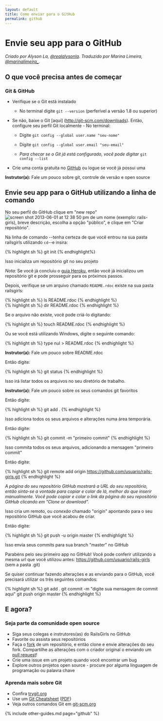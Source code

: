 ```yaml
---
layout: default
title: Como enviar para o GitHub
permalink: github
---
```


# Envie seu app para o GitHub

*Criado por Alyson La, [@realalysonla](https://www.twitter.com/realalysonla)*.
*Traduzido por Marina Limeira, [@marinalimeira_](https://www.twitter.com/marinalimeira_)*.

## O que você precisa antes de começar

### Git & GitHub

* Verifique se o Git está instalado
  * No terminal digite `git --version` (perferível a versão 1.8 ou superior)

* Se não, baixe o Git [aqui] (http://git-scm.com/downloads).
	Então, configure seu perfil Git localmente - No terminal:
	* Digite `git config --global user.name "seu-nome"`
	* Digite `git config --global user.email "seu-email"`

	* _Para checar se o Git já está configurado, você pode digitar_ `git config --list`

* Crie uma conta gratuita no [GitHub](https://github.com) ou logue se você já possui uma

**Instrutor(a):** Fale um pouco sobre git, controle de versão e open source

## Envie seu app para o GitHub utilizando a linha de comando

No seu perfil do GitHub clique em "new repo"  ![screen shot 2013-06-01 at 12 38 50 pm](https://f.cloud.github.com/assets/2623954/595307/eb70c6cc-caf2-11e2-9d2d-60deb31ac049.png) de um nome (exemplo: rails-girls), breve descrição, escolha a opção "público", e clique em "Criar repositório".

Na linha de comando --tenha certeza de que você entrou na sua pasta railsgirls utilizando `cd`--e insira:

{% highlight sh %}
git init
{% endhighlight%}

Isso inicializa um repositório git no seu projeto

*Nota:* Se você já concluiu o [guia Heroku](/heroku), então você já inicializou um repositório git e pode prosseguir para os próximos passos.

Depois, verifique se um arquivo chamado `README.rdoc` existe na sua pasta railsgirls:

<div class="os-specific">
  <div class="nix">
{% highlight sh %}
ls README.rdoc
{% endhighlight %}
  </div>
  <div class="win">
{% highlight sh %}
dir README.rdoc
{% endhighlight %}
  </div>
</div>

Se o arquivo não existe, você pode criá-lo digitando:

{% highlight sh %}
touch README.rdoc
{% endhighlight %}

Ou se você está utilizando Windows, digite o seguinte comando:

{% highlight sh %}
type nul > README.rdoc
{% endhighlight %}

**Instrutor(a):** Fale um pouco sobre README.rdoc

Então digite:

{% highlight sh %}
git status
{% endhighlight %}

Isso irá listar todos os arquivos no seu diretório de trabalho.

**Instrutor(a):** Fale um pouco sobre os seus comandos git favoritos

Então digite:

{% highlight sh %}
git add .
{% endhighlight %}

Isso adiciona todos os seus arquivos e alterações numa área temporária.

Então digite:

{% highlight sh %}
git commit -m "primeiro commit"
{% endhighlight %}

Isso commita todos os seus arquivos, adicionando a mensagem "primeiro commit"

Então digite:

{% highlight sh %}
git remote add origin https://github.com/usuario/rails-girls.git
{% endhighlight %}

_A página do seu repositório GitHub mostrará a URL do seu repositório, então sinta-se a vontade para copiar e colar de lá, melhor do que inserir manualmente. Você pode copiar e colar o link da página do seu repositório GitHub clicando em "Clone or download"._

Isso cria um remoto, ou _conexão_ chamado "origin" apontando para o seu repositório GitHub que você acabou de criar.

Então digite:

{% highlight sh %}
git push -u origin master
{% endhighlight %}

Isso envia seus commits para sua branch "master" no GitHub

Parabéns pelo seu primeiro app no GitHub! Você pode conferir utilizando a mesma url que você utilizou antes: https://github.com/usuario/rails-girls (sem a pasta .git)

Se quiser continuar fazendo alterações e as enviando para o GitHub, você precisará utilizar os três seguintes comandos:

{% highlight sh %}
git add .
git commit -m "digite sua mensagem de commit aqui"
git push origin master
{% endhighlight %}

## E agora?

### Seja parte da comunidade open source

 * Siga seus colegas e instrutores(as) do RailsGirls no GitHub
 * Favorite ou assista seus repositórios
 * Faça o [fork](https://help.github.com/articles/fork-a-repo) de um repositório, e então clone e envie alterações do seu fork. Compartilhe as alterações com o criador original o enviando um [pull request](https://help.github.com/articles/using-pull-requests)!
 * Crie uma issue em um projeto quando você encontrar um bug
 * Explore outros projetos open source - procure por alguma linguagem de programação ou palavra chave

### Aprenda mais sobre Git

 * Confira [trygit.org](http://try.github.io/)
 * Use um [Git Cheatsheet](https://github.github.com/training-kit/downloads/pt_BR/github-git-cheat-sheet/) ([PDF](https://github.github.com/training-kit/downloads/pt_BR/github-git-cheat-sheet.pdf))
 * Veja outros comandos Git em [git-scm.org](http://git-scm.com/)

{% include other-guides.md page="github" %}
